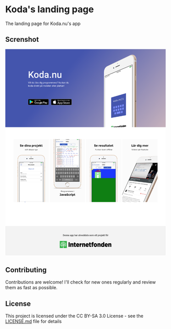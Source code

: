 # Koda's landing page
The landing page for Koda.nu's app

## Screnshot
<img src="https://raw.githubusercontent.com/alvarlagerlof/koda-landing-page/master/screenshots/screenshot_desktop.png"> 

## Contributing
Contributions are welcome! I'll check for new ones regularly and review them as fast as possible.

## License 
This project is licensed under the CC BY-SA 3.0 License - see the [LICENSE.md](https://github.com/alvarlagerlof/koda-landing-page/blob/master/LICENCE.md) file for details
